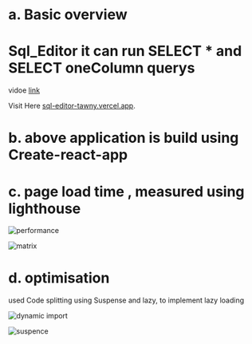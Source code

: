 
# a. Basic overview
# Sql_Editor it can run SELECT * and  SELECT oneColumn querys
vidoe [link](https://www.loom.com/share/ce21ff6a37354a9da1d6db446e5a37c8)

Visit Here [sql-editor-tawny.vercel.app](https://sql-editor-tawny.vercel.app/).

# b. above application is build using Create-react-app

# c. page load time , measured using lighthouse

![performance](https://user-images.githubusercontent.com/69300666/173539119-062f1f2e-f42a-4921-87ba-ae1ce32d9c96.png)

![matrix](https://user-images.githubusercontent.com/69300666/173539131-f2b4e57c-5bcb-48d3-8384-cbb81a895541.png)

# d. optimisation

used Code splitting using Suspense and lazy, to implement lazy loading

![dynamic import](https://user-images.githubusercontent.com/69300666/173536058-5ed3e876-c7c6-45d2-99aa-587c94bf9d4b.png)
 
![suspence](https://user-images.githubusercontent.com/69300666/173536356-e282b199-6b16-4482-aaad-9f33d334dcba.png)
 

